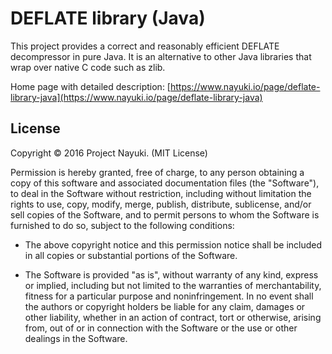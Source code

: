 DEFLATE library (Java)
======================

This project provides a correct and reasonably efficient DEFLATE decompressor in pure Java.
It is an alternative to other Java libraries that wrap over native C code such as zlib.

Home page with detailed description: [https://www.nayuki.io/page/deflate-library-java](https://www.nayuki.io/page/deflate-library-java)


License
-------

Copyright © 2016 Project Nayuki. (MIT License)

Permission is hereby granted, free of charge, to any person obtaining a copy of
this software and associated documentation files (the "Software"), to deal in
the Software without restriction, including without limitation the rights to
use, copy, modify, merge, publish, distribute, sublicense, and/or sell copies of
the Software, and to permit persons to whom the Software is furnished to do so,
subject to the following conditions:

* The above copyright notice and this permission notice shall be included in
  all copies or substantial portions of the Software.

* The Software is provided "as is", without warranty of any kind, express or
  implied, including but not limited to the warranties of merchantability,
  fitness for a particular purpose and noninfringement. In no event shall the
  authors or copyright holders be liable for any claim, damages or other
  liability, whether in an action of contract, tort or otherwise, arising from,
  out of or in connection with the Software or the use or other dealings in the
  Software.
